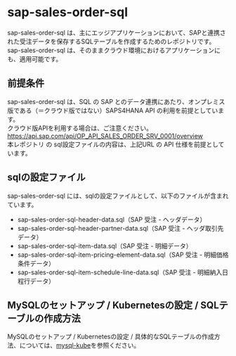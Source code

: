 # sap-sales-order-sql 

sap-sales-order-sql は、主にエッジアプリケーションにおいて、SAPと連携された受注データを保存するSQLテーブルを作成するためのレポジトリです。    
sap-sales-order-sql は、そのままクラウド環境におけるアプリケーションにも、適用可能です。    

## 前提条件  
sap-sales-order-sql は、SQL の SAP とのデータ連携にあたり、オンプレミス版である（＝クラウド版ではない）SAPS4HANA API の利用を前提としています。    
クラウド版APIを利用する場合は、ご注意ください。  
https://api.sap.com/api/OP_API_SALES_ORDER_SRV_0001/overview     
本レポジトリ の sql設定ファイルの内容は、上記URL の API 仕様を前提としています。    

## sqlの設定ファイル

sap-sales-order-sql には、sqlの設定ファイルとして、以下のファイルが含まれています。    

* sap-sales-order-sql-header-data.sql（SAP 受注 - ヘッダデータ）
* sap-sales-order-sql-header-partner-data.sql（SAP 受注 - ヘッダ取引先データ）
* sap-sales-order-sql-item-data.sql（SAP 受注 - 明細データ）  
* sap-sales-order-sql-item-pricing-element-data.sql（SAP 受注 - 明細価格条件データ）  
* sap-sales-order-sql-item-schedule-line-data.sql（SAP 受注 - 明細納入日程行データ）

## MySQLのセットアップ / Kubernetesの設定 / SQLテーブルの作成方法

MySQLのセットアップ / Kubernetesの設定 / 具体的なSQLテーブルの作成方法、については、[mysql-kube](https://github.com/latonaio/mysql-kube)を参照ください。  
